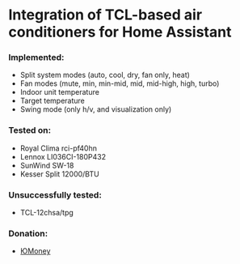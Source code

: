 # Integration of TCL-based air conditioners for Home Assistant

### Implemented:
- Split system modes (auto, cool, dry, fan only, heat)
- Fan modes (mute, min, min-mid, mid, mid-high, high, turbo)
- Indoor unit temperature
- Target temperature
- Swing mode (only h/v, and visualization only)

### Tested on:
- Royal Clima rci-pf40hn
- Lennox LI036CI-180P432
- SunWind SW-18
- Kesser Split 12000/BTU

### Unsuccessfully tested:
- TCL-12chsa/tpg

### Donation: 
- [ЮMoney](https://yoomoney.ru/fundraise/XBIABgGlKEA.230703)
